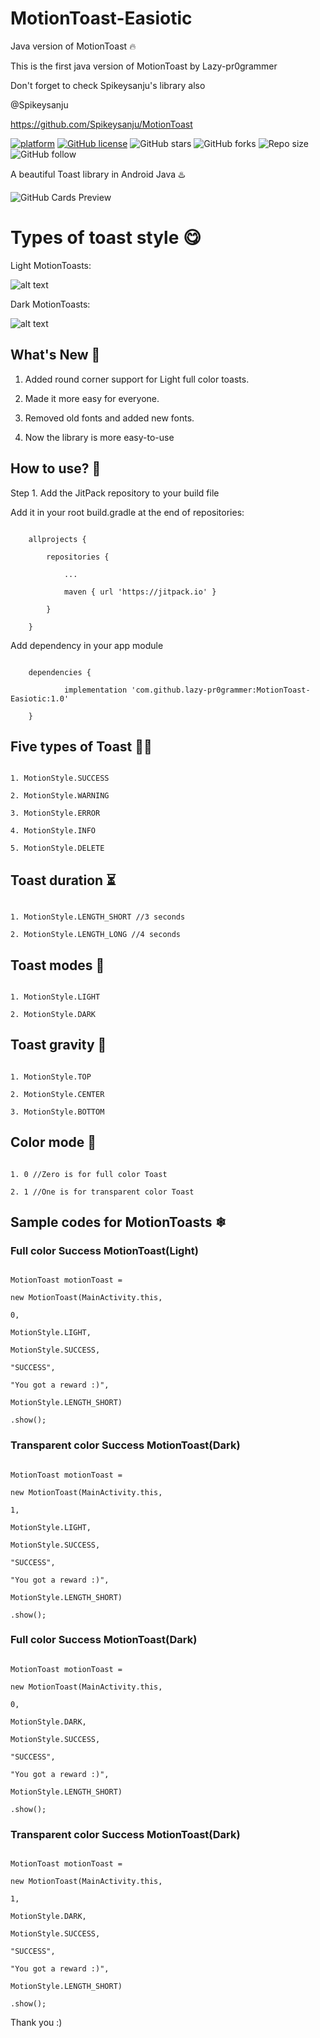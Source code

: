 # MotionToast-Easiotic

Java version of MotionToast 🔥

This is the first java version of MotionToast by Lazy-pr0grammer 

Don't forget to check Spikeysanju's library also 

@Spikeysanju

https://github.com/Spikeysanju/MotionToast

[![platform](https://img.shields.io/badge/platform-Android-yellow.svg)](https://www.android.com) [![GitHub license](https://img.shields.io/badge/License-Apache2.0-blue.svg)](LICENSE) ![GitHub stars](https://img.shields.io/github/stars/lazy-pr0grammer/MotionToast?style=social) ![GitHub forks](https://img.shields.io/github/forks/lazy-pr0grammer/MotionToast?label=Fork&style=social) ![Repo size](https://img.shields.io/github/repo-size/lazy-pr0grammer/MotionToast?style=social) ![GitHub follow](https://img.shields.io/github/followers/lazy-pr0grammer?label=Follow&style=social)

A beautiful Toast library in Android Java ♨️

![GitHub Cards Preview](https://github.com/lazy-pr0grammer/MotionToast-Easiotic/blob/master/screenshots/banner.png)

# Types of toast style 😋

  Light MotionToasts: 
  
  ![alt text](https://github.com/lazy-pr0grammer/MotionToast-Easiotic/blob/master/screenshots/Light.png)

  

  Dark MotionToasts: 
  
  ![alt text](https://github.com/lazy-pr0grammer/MotionToast-Easiotic/blob/master/screenshots/Dark.png)


## What's New 👻

1. Added round corner support for Light full color toasts.

2. Made it more easy for everyone. 

3. Removed old fonts and added new fonts.

4. Now the library is more easy-to-use

## How to use? 🤔

Step 1. Add the JitPack repository to your build file

Add it in your root build.gradle at the end of repositories:

```

	allprojects {

		repositories {

			...

			maven { url 'https://jitpack.io' }

		}

	}

```

Add dependency in your app module

```

	dependencies {

	        implementation 'com.github.lazy-pr0grammer:MotionToast-Easiotic:1.0' 

	}

```

## Five types of Toast 🖐🏻

```

1. MotionStyle.SUCCESS

2. MotionStyle.WARNING

3. MotionStyle.ERROR

4. MotionStyle.INFO

5. MotionStyle.DELETE

```

## Toast duration ⏳

```

1. MotionStyle.LENGTH_SHORT //3 seconds

2. MotionStyle.LENGTH_LONG //4 seconds

```

## Toast modes 🐸

```

1. MotionStyle.LIGHT

2. MotionStyle.DARK

```

## Toast gravity 🚀

```

1. MotionStyle.TOP

2. MotionStyle.CENTER

3. MotionStyle.BOTTOM

```

## Color mode 🌈

```

1. 0 //Zero is for full color Toast

2. 1 //One is for transparent color Toast

```

## Sample codes for MotionToasts ❄

### Full color Success MotionToast(Light)

```

MotionToast motionToast = 

new MotionToast(MainActivity.this,

0,

MotionStyle.LIGHT,

MotionStyle.SUCCESS,

"SUCCESS",

"You got a reward :)",

MotionStyle.LENGTH_SHORT)

.show();

```

### Transparent color Success MotionToast(Dark)

```

MotionToast motionToast = 

new MotionToast(MainActivity.this,

1,

MotionStyle.LIGHT,

MotionStyle.SUCCESS,

"SUCCESS",

"You got a reward :)",

MotionStyle.LENGTH_SHORT)

.show();

```

### Full color Success MotionToast(Dark)

```

MotionToast motionToast = 

new MotionToast(MainActivity.this,

0,

MotionStyle.DARK,

MotionStyle.SUCCESS,

"SUCCESS",

"You got a reward :)",

MotionStyle.LENGTH_SHORT)

.show();

```

### Transparent color Success MotionToast(Dark)

```

MotionToast motionToast = 

new MotionToast(MainActivity.this,

1,

MotionStyle.DARK,

MotionStyle.SUCCESS,

"SUCCESS",

"You got a reward :)",

MotionStyle.LENGTH_SHORT)

.show();

```

Thank you :)
